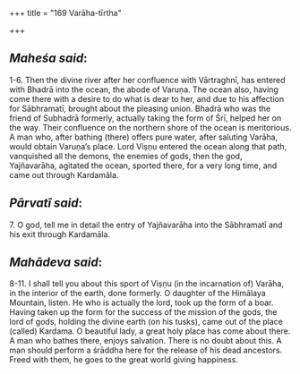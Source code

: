 +++
title = "169 Varāha-tīrtha"

+++
 

## *Maheśa said*:

1-6. Then the divine river after her confluence with Vārtraghnī, has entered with Bhadrā into the ocean, the abode of Varuṇa. The ocean also, having come there with a desire to do what is dear to her, and due to his affection for Sābhramatī, brought about the pleasing union. Bhadrā who was the friend of Subhadrā formerly, actually taking the form of Śrī, helped her on the way. Their confluence on the northern shore of the ocean is meritorious. A man who, after bathing (there) offers pure water, after saluting Varāha, would obtain Varuṇa’s place. Lord Viṣṇu entered the ocean along that path, vanquished all the demons, the enemies of gods, then the god, Yajñavarāha, agitated the ocean, sported there, for a very long time, and came out through Kardamāla.

## *Pārvatī said*:

7\. O god, tell me in detail the entry of Yajñavarāha into the Sābhramatī and his exit through Kardamāla.

## *Mahādeva said*:

8-11. I shall tell you about this sport of Viṣṇu (in the incarnation of) Varāha, in the interior of the earth, done formerly. O daughter of the Himālaya Mountain, listen. He who is actually the lord, took up the form of a boar. Having taken up the form for the success of the mission of the gods, the lord of gods, holding the divine earth (on his tusks), came out of the place (called) Kardama. O beautiful lady, a great holy place has come about there. A man who bathes there, enjoys salvation. There is no doubt about this. A man should perform a śrāddha here for the release of his dead ancestors. Freed with them, he goes to the great world giving happiness.


